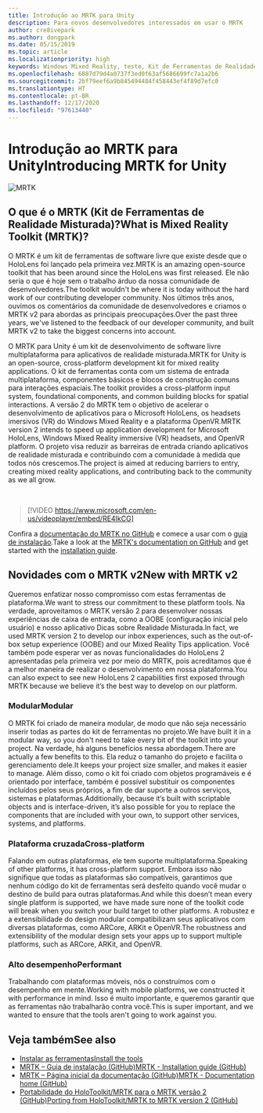```yaml
---
title: Introdução ao MRTK para Unity
description: Para novos desenvolvedores interessados em usar o MRTK
author: cre8ivepark
ms.author: dongpark
ms.date: 05/15/2019
ms.topic: article
ms.localizationpriority: high
keywords: Windows Mixed Reality, teste, Kit de Ferramentas de Realidade Misturada, MRTK versão 2, MRTK, ferramentas, SDK, HoloLens, HoloLens 2, headset de realidade misturada, headset do windows mixed reality, headset de realidade virtual, multiplataforma
ms.openlocfilehash: 6887d79d4a0737f3ed0f63af5686699fc7a1a2b6
ms.sourcegitcommit: 2bf79eef6a9b845494484f458443ef4f89d7efc0
ms.translationtype: HT
ms.contentlocale: pt-BR
ms.lasthandoff: 12/17/2020
ms.locfileid: "97613440"
---
```

# <a name="introducing-mrtk-for-unity"></a><span data-ttu-id="8f80e-104">Introdução ao MRTK para Unity</span><span class="sxs-lookup"><span data-stu-id="8f80e-104">Introducing MRTK for Unity</span></span>

![MRTK](../../design/images/MRTK_UX_Hero.png)

## <a name="what-is-mixed-reality-toolkit-mrtk"></a><span data-ttu-id="8f80e-106">O que é o MRTK (Kit de Ferramentas de Realidade Misturada)?</span><span class="sxs-lookup"><span data-stu-id="8f80e-106">What is Mixed Reality Toolkit (MRTK)?</span></span>
<span data-ttu-id="8f80e-107">O MRTK é um kit de ferramentas de software livre que existe desde que o HoloLens foi lançado pela primeira vez.</span><span class="sxs-lookup"><span data-stu-id="8f80e-107">MRTK is an amazing open-source toolkit that has been around since the HoloLens was first released.</span></span> <span data-ttu-id="8f80e-108">Ele não seria o que é hoje sem o trabalho árduo da nossa comunidade de desenvolvedores.</span><span class="sxs-lookup"><span data-stu-id="8f80e-108">The toolkit wouldn't be where it is today without the hard work of our contributing developer community.</span></span> <span data-ttu-id="8f80e-109">Nos últimos três anos, ouvimos os comentários da comunidade de desenvolvedores e criamos o MRTK v2 para abordas as principais preocupações.</span><span class="sxs-lookup"><span data-stu-id="8f80e-109">Over the past three years, we've listened to the feedback of our developer community, and built MRTK v2 to take the biggest concerns into account.</span></span>  

<span data-ttu-id="8f80e-110">O MRTK para Unity é um kit de desenvolvimento de software livre multiplataforma para aplicativos de realidade misturada.</span><span class="sxs-lookup"><span data-stu-id="8f80e-110">MRTK for Unity is an open-source, cross-platform development kit for mixed reality applications.</span></span> <span data-ttu-id="8f80e-111">O kit de ferramentas conta com um sistema de entrada multiplataforma, componentes básicos e blocos de construção comuns para interações espaciais.</span><span class="sxs-lookup"><span data-stu-id="8f80e-111">The toolkit provides a cross-platform input system, foundational components, and common building blocks for spatial interactions.</span></span> <span data-ttu-id="8f80e-112">A versão 2 do MRTK tem o objetivo de acelerar o desenvolvimento de aplicativos para o Microsoft HoloLens, os headsets imersivos (VR) do Windows Mixed Reality e a plataforma OpenVR.</span><span class="sxs-lookup"><span data-stu-id="8f80e-112">MRTK version 2 intends to speed up application development for Microsoft HoloLens, Windows Mixed Reality immersive (VR) headsets, and OpenVR platform.</span></span> <span data-ttu-id="8f80e-113">O projeto visa reduzir as barreiras de entrada criando aplicativos de realidade misturada e contribuindo com a comunidade à medida que todos nós crescemos.</span><span class="sxs-lookup"><span data-stu-id="8f80e-113">The project is aimed at reducing barriers to entry, creating mixed reality applications, and contributing back to the community as we all grow.</span></span>

<br>

> [!VIDEO https://www.microsoft.com/en-us/videoplayer/embed/RE4IkCG]

<span data-ttu-id="8f80e-114">Confira a [documentação do MRTK no GitHub](https://microsoft.github.io/MixedRealityToolkit-Unity/README.html) e comece a usar com o [guia de instalação](https://microsoft.github.io/MixedRealityToolkit-Unity/Documentation/Installation.html).</span><span class="sxs-lookup"><span data-stu-id="8f80e-114">Take a look at the [MRTK's documentation on GitHub](https://microsoft.github.io/MixedRealityToolkit-Unity/README.html) and get started with the [installation guide](https://microsoft.github.io/MixedRealityToolkit-Unity/Documentation/Installation.html).</span></span>


## <a name="new-with-mrtk-v2"></a><span data-ttu-id="8f80e-115">Novidades com o MRTK v2</span><span class="sxs-lookup"><span data-stu-id="8f80e-115">New with MRTK v2</span></span>
<span data-ttu-id="8f80e-116">Queremos enfatizar nosso compromisso com estas ferramentas de plataforma.</span><span class="sxs-lookup"><span data-stu-id="8f80e-116">We want to stress our commitment to these platform tools.</span></span>  <span data-ttu-id="8f80e-117">Na verdade, aproveitamos o MRTK versão 2 para desenvolver nossas experiências de caixa de entrada, como a OOBE (configuração inicial pelo usuário) e nosso aplicativo Dicas sobre Realidade Misturada.</span><span class="sxs-lookup"><span data-stu-id="8f80e-117">In fact, we used MRTK version 2 to develop our inbox experiences, such as the out-of-box setup experience (OOBE) and our Mixed Reality Tips application.</span></span> <span data-ttu-id="8f80e-118">Você também pode esperar ver as novas funcionalidades do HoloLens 2 apresentadas pela primeira vez por meio do MRTK, pois acreditamos que é a melhor maneira de realizar o desenvolvimento em nossa plataforma.</span><span class="sxs-lookup"><span data-stu-id="8f80e-118">You can also expect to see new HoloLens 2 capabilities first exposed through MRTK because we believe it’s the best way to develop on our platform.</span></span> 

### <a name="modular"></a><span data-ttu-id="8f80e-119">Modular</span><span class="sxs-lookup"><span data-stu-id="8f80e-119">Modular</span></span>
<span data-ttu-id="8f80e-120">O MRTK foi criado de maneira modular, de modo que não seja necessário inserir todas as partes do kit de ferramentas no projeto.</span><span class="sxs-lookup"><span data-stu-id="8f80e-120">We have built it in a modular way, so you don't need to take every bit of the toolkit into your project.</span></span>  <span data-ttu-id="8f80e-121">Na verdade, há alguns benefícios nessa abordagem.</span><span class="sxs-lookup"><span data-stu-id="8f80e-121">There are actually a few benefits to this.</span></span>  <span data-ttu-id="8f80e-122">Ela reduz o tamanho do projeto e facilita o gerenciamento dele.</span><span class="sxs-lookup"><span data-stu-id="8f80e-122">It keeps your project size smaller, and makes it easier to manage.</span></span>  <span data-ttu-id="8f80e-123">Além disso, como o kit foi criado com objetos programáveis e é orientado por interface, também é possível substituir os componentes incluídos pelos seus próprios, a fim de dar suporte a outros serviços, sistemas e plataformas.</span><span class="sxs-lookup"><span data-stu-id="8f80e-123">Additionally, because it’s built with scriptable objects and is interface-driven, it’s also possible for you to replace the components that are included with your own, to support other services, systems, and platforms.</span></span>

### <a name="cross-platform"></a><span data-ttu-id="8f80e-124">Plataforma cruzada</span><span class="sxs-lookup"><span data-stu-id="8f80e-124">Cross-platform</span></span>
<span data-ttu-id="8f80e-125">Falando em outras plataformas, ele tem suporte multiplataforma.</span><span class="sxs-lookup"><span data-stu-id="8f80e-125">Speaking of other platforms, it has cross-platform support.</span></span>  <span data-ttu-id="8f80e-126">Embora isso não signifique que todas as plataformas são compatíveis, garantimos que nenhum código do kit de ferramentas será desfeito quando você mudar o destino de build para outras plataformas.</span><span class="sxs-lookup"><span data-stu-id="8f80e-126">And while this doesn’t mean every single platform is supported, we have made sure none of the toolkit code will break when you switch your build target to other platforms.</span></span>  <span data-ttu-id="8f80e-127">A robustez e a extensibilidade do design modular compatibilizam seus aplicativos com diversas plataformas, como ARCore, ARKit e OpenVR.</span><span class="sxs-lookup"><span data-stu-id="8f80e-127">The robustness and extensibility of the modular design sets your apps up to support multiple platforms, such as ARCore, ARKit, and OpenVR.</span></span>

### <a name="performant"></a><span data-ttu-id="8f80e-128">Alto desempenho</span><span class="sxs-lookup"><span data-stu-id="8f80e-128">Performant</span></span>
<span data-ttu-id="8f80e-129">Trabalhando com plataformas móveis, nós o construímos com o desempenho em mente.</span><span class="sxs-lookup"><span data-stu-id="8f80e-129">Working with mobile platforms, we constructed it with performance in mind.</span></span>  <span data-ttu-id="8f80e-130">Isso é muito importante, e queremos garantir que as ferramentas não trabalharão contra você.</span><span class="sxs-lookup"><span data-stu-id="8f80e-130">This is super important, and we wanted to ensure that the tools aren't going to work against you.</span></span>

## <a name="see-also"></a><span data-ttu-id="8f80e-131">Veja também</span><span class="sxs-lookup"><span data-stu-id="8f80e-131">See also</span></span>
* [<span data-ttu-id="8f80e-132">Instalar as ferramentas</span><span class="sxs-lookup"><span data-stu-id="8f80e-132">Install the tools</span></span>](../install-the-tools.md)
* [<span data-ttu-id="8f80e-133">MRTK – Guia de instalação (GitHub)</span><span class="sxs-lookup"><span data-stu-id="8f80e-133">MRTK - Installation guide (GitHub)</span></span>](https://microsoft.github.io/MixedRealityToolkit-Unity/Documentation/Installation.html)
* [<span data-ttu-id="8f80e-134">MRTK – Página inicial da documentação (GitHub)</span><span class="sxs-lookup"><span data-stu-id="8f80e-134">MRTK - Documentation home (GitHub)</span></span>](https://microsoft.github.io/MixedRealityToolkit-Unity/README.html)
* [<span data-ttu-id="8f80e-135">Portabilidade do HoloToolkit/MRTK para o MRTK versão 2 (GitHub)</span><span class="sxs-lookup"><span data-stu-id="8f80e-135">Porting from HoloToolkit/MRTK to MRTK version 2 (GitHub)</span></span>](https://microsoft.github.io/MixedRealityToolkit-Unity/Documentation/HTKToMRTKPortingGuide.html)
